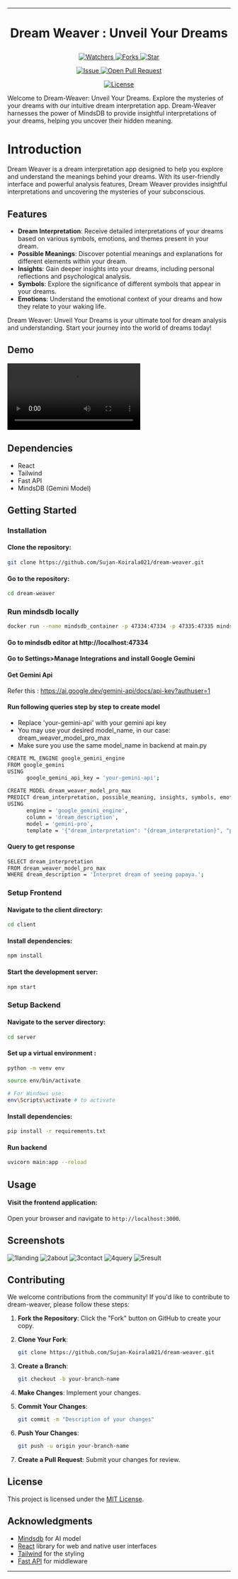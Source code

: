 

---

# <p align="center">Dream Weaver</span> : Unveil Your Dreams</p>
<p align="center">
    <p align="center">
        <a href="https://github.com/Sujan-Koirala021/dream-weaver" target="blank">
            <img src="https://img.shields.io/github/watchers/Sujan-Koirala021/dream-weaver?style=for-the-badge&logo=appveyor" alt="Watchers"/>
        </a>
        <a href="https://github.com/Sujan-Koirala021/dream-weaver" target="blank">
            <img src="https://img.shields.io/github/forks/Sujan-Koirala021/dream-weaver?style=for-the-badge&logo=appveyor" alt="Forks"/>
        </a>
        <a href="https://github.com/Sujan-Koirala021/dream-weaver/stargazers" target="blank">
            <img src="https://img.shields.io/github/stars/Sujan-Koirala021/dream-weaver?style=for-the-badge&logo=appveyor" alt="Star"/>
        </a>
    </p>
    <p align="center">
        <a href="https://github.com/Sujan-Koirala021/dream-weaver/issues" target="blank">
            <img src="https://img.shields.io/github/issues/Sujan-Koirala021/dream-weaver?style=for-the-badge&logo=appveyor" alt="Issue"/>
        </a>
        <a href="https://github.com/Sujan-Koirala021/dream-weaver/pulls" target="blank">
            <img src="https://img.shields.io/github/issues-pr/Sujan-Koirala021/dream-weaver?style=for-the-badge&logo=appveyor" alt="Open Pull Request"/>
        </a>
    </p>
    <p align="center">
        <a href="https://github.com/Sujan-Koirala021/dream-weaver/blob/master/LICENSE" target="blank">
            <img src="https://img.shields.io/github/license/Sujan-Koirala021/dream-weaver?style=for-the-badge&logo=appveyor" alt="License" />
        </a>
    </p>
</p>

Welcome to Dream-Weaver: Unveil Your Dreams. Explore the mysteries of your dreams with our intuitive dream interpretation app. Dream-Weaver harnesses the power of MindsDB to provide insightful interpretations of your dreams, helping you uncover their hidden meaning.

# Introduction

Dream Weaver is a dream interpretation app designed to help you explore and understand the meanings behind your dreams. With its user-friendly interface and powerful analysis features, Dream Weaver provides insightful interpretations and uncovering the mysteries of your subconscious.

## Features

- **Dream Interpretation**: Receive detailed interpretations of your dreams based on various symbols, emotions, and themes present in your dream.
- **Possible Meanings**: Discover potential meanings and explanations for different elements within your dream.
- **Insights**: Gain deeper insights into your dreams, including personal reflections and psychological analysis.
- **Symbols**: Explore the significance of different symbols that appear in your dreams.
- **Emotions**: Understand the emotional context of your dreams and how they relate to your waking life.

Dream Weaver: Unveil Your Dreams is your ultimate tool for dream analysis and understanding. Start your journey into the world of dreams today!


## Demo
<video src="https://github.com/user-attachments/assets/b4d81107-36d6-45db-a2bb-2353f8e96968"></video>




## Dependencies
- React
- Tailwind
- Fast API
- MindsDB (Gemini Model)

## Getting Started

### Installation




#### Clone the repository:
```bash
git clone https://github.com/Sujan-Koirala021/dream-weaver.git
```
#### Go to the repository:
```bash
cd dream-weaver
```

### Run mindsdb locally
```bash
docker run --name mindsdb_container -p 47334:47334 -p 47335:47335 mindsdb/mindsdb
```
#### Go to mindsdb editor at http://localhost:47334

#### Go to Settings>Manage Integrations and install Google Gemini

#### Get Gemini Api 
Refer this : https://ai.google.dev/gemini-api/docs/api-key?authuser=1

#### Run following queries step by step to create model
- Replace 'your-gemini-api' with your gemini api key
- You may use your desired model_name, in our case: dream_weaver_model_pro_max
- Make sure you use the same model_name in backend at main.py

```bash
CREATE ML_ENGINE google_gemini_engine
FROM google_gemini
USING
      google_gemini_api_key = 'your-gemini-api';
```
```bash
CREATE MODEL dream_weaver_model_pro_max
PREDICT dream_interpretation, possible_meaning, insights, symbols, emotions
USING
      engine = 'google_gemini_engine',
      column = 'dream_description',
      model = 'gemini-pro',
      template = '{"dream_interpretation": "{dream_interpretation}", "possible_meaning": "{possible_meaning}", "insights": "{insights}", "symbols": "{symbols}", "emotions": "{emotions}"}';
```
#### Query to get response
```bash
SELECT dream_interpretation
FROM dream_weaver_model_pro_max
WHERE dream_description = 'Interpret dream of seeing papaya.';
```


### Setup Frontend 

#### Navigate to the client directory:
```bash
cd client
```

#### Install dependencies:
```bash
npm install
```

#### Start the development server:
```bash
npm start
```





### Setup Backend 

#### Navigate to the server directory:
```bash
cd server
```

#### Set up a virtual environment :
```bash
python -m venv env

source env/bin/activate 

# For Windows use:
env\Scripts\activate # to activate
```

#### Install dependencies:
```bash
pip install -r requirements.txt
```
#### Run backend
```bash
uvicorn main:app --reload 
```

## Usage

#### Visit the frontend application:
Open your browser and navigate to `http://localhost:3000`.



## Screenshots
![1landing](https://github.com/user-attachments/assets/8f8b0843-7d64-4e28-a0e7-e2ac75082519)
![2about](https://github.com/user-attachments/assets/4fc78804-b815-4041-a803-61e51bfc4ff2)
![3contact](https://github.com/user-attachments/assets/03c88f20-d193-42b7-a1c9-c16875350e16)
![4query](https://github.com/user-attachments/assets/23620c41-2e68-495f-813a-15d8867658de)
![5result](https://github.com/user-attachments/assets/b12ad19f-acaa-4610-b7f5-9ee326160e30)



## Contributing

We welcome contributions from the community! If you'd like to contribute to dream-weaver, please follow these steps:

1. **Fork the Repository**: Click the "Fork" button on GitHub to create your copy.

2. **Clone Your Fork**:
   ```bash
   git clone https://github.com/Sujan-Koirala021/dream-weaver.git
   ```

3. **Create a Branch**:
   ```bash
   git checkout -b your-branch-name
   ```

4. **Make Changes**: Implement your changes.

5. **Commit Your Changes**:
   ```bash
   git commit -m "Description of your changes"
   ```

6. **Push Your Changes**:
   ```bash
   git push -u origin your-branch-name
   ```

7. **Create a Pull Request**: Submit your changes for review.

## License

This project is licensed under the [MIT License](LICENSE).

## Acknowledgments

- [Mindsdb](https://docs.mindsdb.com/what-is-mindsdb) for AI model
- [React](https://reactjs.org/) library for web and native user interfaces
- [Tailwind](https://tailwindcss.com/) for the styling
- [Fast API](https://fastapi.tiangolo.com/) for middleware


---

